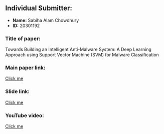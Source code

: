## Individual Submitter:
- **Name:** Sabiha Alam Chowdhury
- **ID:** 20301192

### Title of paper:
Towards Building an Intelligent Anti-Malware System: A Deep Learning Approach using Support Vector Machine (SVM) for Malware Classification


### Main paper link:
[Click me](https://paperswithcode.com/paper/towards-building-an-intelligent-anti-malware)

### Slide link:
[Click me](https://www.canva.com/design/DAF18LQeaWM/syJFgmptbTC1Hqrp9Dy96w/view?utm_content=DAF18LQeaWM&utm_campaign=designshare&utm_medium=link&utm_source=editor)

### YouTube video:
[Click me](https://www.youtube.com/watch?v=NBiUwxnC4EI&list=PLnhKAnywJy3P2IzMBawsA54n9chXm3wF3&index=2)
